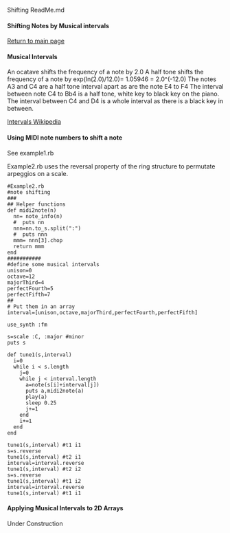 Shifting ReadMe.md
#### Shifting Notes by Musical intervals

[Return to main page](https://github.com/ClearMemory041063/SonicPiNoteArrays )


#### Musical Intervals

An ocatave shifts the frequency of a note by 2.0
A half tone shifts the frequency of a note by exp(ln(2.0)/12.0)= 1.05946 = 2.0^(-12.0)
The notes A3 and C4 are a half tone interval apart as are the note E4 to F4
The interval between note C4 to Bb4 is a half tone, white key to black key on the piano.
The interval between C4 and D4 is a whole interval as there is a black key in between.

[Intervals Wikipedia]( https://en.wikipedia.org/wiki/Interval_(music))

#### Using MIDI note numbers to shift a note

See example1.rb

Example2.rb uses the reversal property of the ring structure to permutate arpeggios on a scale.


```
#Example2.rb
#note shifting
###
## Helper functions
def midi2note(n)
  nn= note_info(n)
  #  puts nn
  nnn=nn.to_s.split(":")
  #  puts nnn
  mmm= nnn[3].chop
  return mmm
end
###########
#define some musical intervals
unison=0
octave=12
majorThird=4
perfectFourth=5
perfectFifth=7
##
# Put them in an array
interval=[unison,octave,majorThird,perfectFourth,perfectFifth]

use_synth :fm

s=scale :C, :major #minor
puts s

def tune1(s,interval)
  i=0
  while i < s.length
    j=0
    while j < interval.length
      a=note(s[i]+interval[j])
      puts a,midi2note(a)
      play(a)
      sleep 0.25
      j+=1
    end
    i+=1
  end
end

tune1(s,interval) #t1 i1
s=s.reverse
tune1(s,interval) #t2 i1
interval=interval.reverse
tune1(s,interval) #t2 i2
s=s.reverse
tune1(s,interval) #t1 i2
interval=interval.reverse
tune1(s,interval) #t1 i1
```
#### Applying Musical Intervals to 2D Arrays
Under Construction